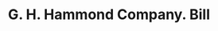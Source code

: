 ---
doi: 10.7916/D8QN7JR7
date_other: '1891'
date_other_textual: '1891'
form: printed ephemera
genre:
- Invoices
name:
- G. H. Hammond Company
object_in_context_url: https://biggert.cul.columbia.edu/items/view/ave_biggert_00192
subject_hierarchical_geographic:
- Chicago, Illinois, United States
subject_name:
- G. H. Hammond Company
title: G. H. Hammond Company. Bill
sort_title: G. H. Hammond Company. Bill
call_number: ave_biggert_00192
coordinates:
- 41.83694444444445,-87.68472222222222
pid: ave_biggert_00192
identifiers: ave_biggert_00192
canvas_id: ldpd:395467
permalink: "/items/ave_biggert_00192/"
layout: iiif-image-page
---